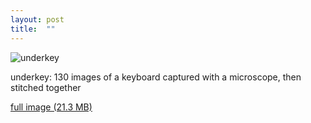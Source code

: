 ```yaml
---
layout: post
title:  ""
---
```


![underkey](https://raw.githubusercontent.com/golanlevin/ExperimentalCapture/master/students/miles/images/underkey-small.jpg)

underkey: 130 images of a keyboard captured with a microscope, then stitched together

[full image (21.3 MB)](https://github.com/golanlevin/ExperimentalCapture/blob/master/students/miles/images/underkey.png)

